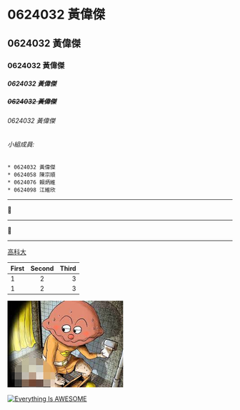 # 0624032 黃偉傑

## 0624032 黃偉傑

### **0624032 黃偉傑**

#### *0624032 黃偉傑*

##### ~~0624032 黃偉傑~~

###### 0624032 黃偉傑

###### 小組成員:
```
* 0624032 黃偉傑
* 0624058 陳宗順
* 0624076 賴炳維
* 0624098 江維欣
```
***

:tongue:

***

:beers:

***

[高科大](https://www.nkust.edu.tw/)

| First | Second | Third |
|:------|:------:|------:|
|1 | 2 | 3  |
|1 | 2 | 3  |

![curry.jpg](curry.jpg "pu")

[![Everything Is AWESOME](https://img.youtube.com/vi/StTqXEQ2l-Y/0.jpg)](https://www.youtube.com/watch?v=StTqXEQ2l-Y "Everything Is AWESOME")
